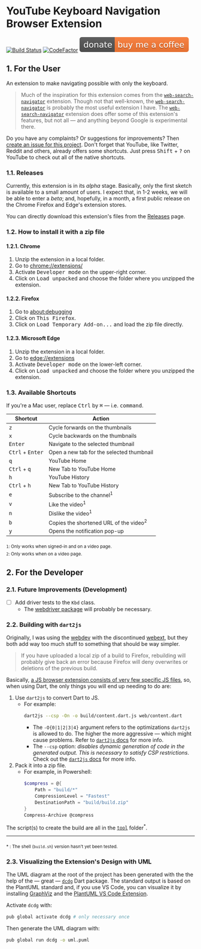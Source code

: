 # YouTube Keyboard Navigation Browser Extension

[![Build Status][travis_badge]][travis_repo]
[![CodeFactor][codefactor_badge]][codefactor_repo]
[![Buy Me A Coffee][buy_me_a_coffee_badge]][buy_me_a_coffee_donation]


[codefactor_badge]: https://www.codefactor.io/repository/github/fanaroengineering/youtube_kbd_nav/badge/master
[codefactor_repo]: https://www.codefactor.io/repository/github/fanaroengineering/youtube_kbd_nav/overview/master
[travis_badge]: https://travis-ci.com/FanaroEngineering/youtube_kbd_nav.svg?branch=master
[travis_repo]: https://travis-ci.com/github/FanaroEngineering/youtube_kbd_nav
[buy_me_a_coffee_badge]: assets/buy_me_a_coffee_shield.svg
[buy_me_a_coffee_donation]: https://www.buymeacoffee.com/psygo

## 1. For the User

An extension to make navigating possible with only the keyboard.

> Much of the inspiration for this extension comes from the [`web-search-navigator`][web_search_navigator] extension. Though not that well-known, the [`web-search-navigator`][web_search_navigator] is probably the most useful extension I have. The [`web-search-navigator`][web_search_navigator] extension does offer some of this extension's features, but not all &mdash; and anything beyond Google is experimental there.

Do you have any complaints? Or suggestions for improvements? Then [create an issue for this project][issue_page]. Don't forget that YouTube, like Twitter, Reddit and others, already offers some shortcuts. Just press <kbd>Shift</kbd> + <kbd>?</kbd> on YouTube to check out all of the native shortcuts.


[issue_page]: https://github.com/FanaroEngineering/youtube_kbd_nav/issues
[web_search_navigator]: https://github.com/infokiller/web-search-navigator

### 1.1. Releases

Currently, this extension is in its *alpha* stage. Basically, only the first sketch is available to a small amount of users. I expect that, in 1-2 weeks, we will be able to enter a *beta*; and, hopefully, in a month, a first public release on the Chrome Firefox and Edge's extension stores.

You can directly download this extension's files from the [Releases][release_link] page.


[release_link]: https://github.com/FanaroEngineering/youtube_kbd_nav/releases

### 1.2. How to install it with a zip file

#### 1.2.1. Chrome

1. Unzip the extension in a local folder.
1. Go to [chrome://extensions/][chrome_extensions]
1. Activate <kbd>Developer mode</kbd> on the upper-right corner.
1. Click on <kbd>Load unpacked</kbd> and choose the folder where you unzipped the extension.


[chrome_extensions]: chrome://extensions/

#### 1.2.2. Firefox

1. Go to [about:debugging][about_debugging]
1. Click on <kbd>This Firefox</kbd>.
1. Click on <kbd>Load Temporary Add-on...</kbd> and load the zip file directly.


[about_debugging]: about:debugging

#### 1.2.3. Microsoft Edge

1. Unzip the extension in a local folder.
1. Go to [edge://extensions][edge_extensions]
1. Activate <kbd>Developer mode</kbd> on the lower-left corner.
1. Click on <kbd>Load unpacked</kbd> and choose the folder where you unzipped the extension.


[edge_extensions]: edge://extensions/

### 1.3. Available Shortcuts

If you're a Mac user, replace <kbd>Ctrl</kbd> by <kbd>&#8984;</kbd> &mdash; i.e. <kbd>command</kbd>.

| Shortcut                           | Action                                            |
|------------------------------------|---------------------------------------------------|
| <kbd>z</kbd>                       | Cycle forwards on the thumbnails                  |
| <kbd>x</kbd>                       | Cycle backwards on the thumbnails                 |
| <kbd>Enter</kbd>                   | Navigate to the selected thumbnail                |
| <kbd>Ctrl</kbd> + <kbd>Enter</kbd> | Open a new tab for the selected thumbnail         |
| <kbd>q</kbd>                       | YouTube Home                                      |
| <kbd>Ctrl</kbd> + <kbd>q</kbd>     | New Tab to YouTube Home                           |
| <kbd>h</kbd>                       | YouTube History                                   |
| <kbd>Ctrl</kbd> + <kbd>h</kbd>     | New Tab to YouTube History                        |
| <kbd>e</kbd>                       | Subscribe to the channel<sup>1</sup>              |
| <kbd>v</kbd>                       | Like the video<sup>1</sup>                        |
| <kbd>n</kbd>                       | Dislike the video<sup>1</sup>                     |
| <kbd>b</kbd>                       | Copies the shortened URL of the video<sup>2</sup> |
| <kbd>y</kbd>                       | Opens the notification pop-up                     |

<sub>`1`: Only works when signed-in and on a video page.</sub> \
<sub>`2`: Only works when on a video page.</sub>

## 2. For the Developer

### 2.1. Future Improvements (Development)

- [ ] Add driver tests to the `Kbd` class.
    - The [webdriver package][webdriver] will probably be necessary.


[webdriver]: https://pub.dev/packages/webdriver

### 2.2. Building with `dart2js`

Originally, I was using the [webdev][webdev_docs] with the discontinued [webext][webext_github], but they both add way too much stuff to something that should be way simpler.

> If you have uploaded a local zip of a build to Firefox, rebuilding will probably give back an error because Firefox will deny overwrites or deletions of the previous build.

Basically, [a JS browser extension consists of very few specific JS files][mdn_ext_docs], so, when using Dart, the only things you will end up needing to do are:

1. Use `dart2js` to convert Dart to JS.
    - For example:
        ```sh
        dart2js --csp -On -o build/content.dart.js web/content.dart
        ```
        - The `-O{0|1|2|3|4}` argument refers to the optimizations `dart2js` is allowed to do. The higher the more aggressive &mdash; which might cause problems. Refer to [`dart2js` docs][dart2js_docs] for more info.
        - The `--csp` option: *disables dynamic generation of code in the generated output. This is necessary to satisfy CSP restrictions*. Check out the [`dart2js` docs][dart2js_docs] for more info.
1. Pack it into a zip file.
    - For example, in Powershell:
        ```ps1
        $compress = @{
            Path = "build/*"
            CompressionLevel = "Fastest"
            DestinationPath = "build/build.zip"
        }
        Compress-Archive @compress
        ```

The script(s) to create the build are all in the [`tool`][tool_folder] folder<sup>*</sup>.

---

<sub>\* : The shell (`build.sh`) version hasn't yet been tested.</sub>


[dart2js_docs]: https://dart.dev/tools/dart2js
[mdn_ext_docs]: https://developer.mozilla.org/en-US/docs/Mozilla/Add-ons/WebExtensions
[tool_folder]: https://github.com/FanaroEngineering/youtube_kbd_nav/tree/master/tool
[webdev_docs]: https://dart.dev/tools/webdev
[webext_github]: https://github.com/dart-browser/webext

### 2.3. Visualizing the Extension's Design with UML

The UML diagram at the root of the project has been generated with the the help of the &mdash; great &mdash; [`dcdg`][dcdg_on_pub] Dart package. The standard output is based on the PlantUML standard and, if you use VS Code, you can visualize it by installing [GraphViz][graphviz_download] and the [PlantUML VS Code Extension][plantuml_vscode].

Activate `dcdg` with:

```sh
pub global activate dcdg # only necessary once
```

Then generate the UML diagram with:

```sh
pub global run dcdg -o uml.puml
```


[dcdg_on_pub]: https://pub.dev/packages/dcdg/install
[graphviz_download]: https://graphviz.gitlab.io/download/
[plantuml_vscode]: https://marketplace.visualstudio.com/items?itemName=jebbs.plantuml
